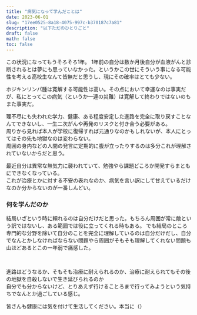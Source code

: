 ```yaml
---
title: "病気になって学んだことは"
date: 2023-06-01
slug: "17ee0525-8a18-4075-997c-b370187c7a81"
description: "以下ただのひとりごと"
draft: false
math: false
toc: false
---
```


この状況になってもうそろそろ1年。
1年前の自分は数か月後自分が血液がんと診断されるとは夢にも思っていなかった。というかこの世にそういう事になる可能性を考える高校生なんて皆無だと思うし、現にその確率はとても少ない。  
  
ホジキンリンパ腫は寛解する可能性は高い。その点において幸運なのは事実だが、私にとってこの病気（というか一連の災難）は寛解して終わりではないのもまた事実だ。  

理不尽にも失われた学力、健康、ある程度安定した進路を完全に取り戻すことなんてできないし、一生二次がんや再発のリスクと付き合う必要がある。  
周りから見れば本人が学校に復帰すれば元通りなのかもしれないが、本人にとってはその先も地獄なのは変わらない。  
周囲の身内などの人間の発言に定期的に腹が立ったりするのは多分これが理解されていないからだと思う。  

最近自分は異常な無気力に襲われていて、勉強やら課題どころか開発すらまともにできなくなっている。  
これが治療とかに対する不安の表れなのか、病気を言い訳にして甘えているだけなのか分からないのが一番しんどい。  


### 何を学んだのか
結局いざという時に頼れるのは自分だけだと思った。もちろん周囲が常に敵という訳ではないし、ある範囲では役に立ってくれる時もある。
でも結局のところ専門的な分野を除いて自分のことを完全に理解しているのは自分だけだし、自分でなんとかしなければならない問題やら周囲がそもそも理解してくれない問題も山ほどあるとこの一年弱で痛感した。  

<br>

進路はどうなるか、そもそも治療に耐えられるのか、治療に耐えられてもその後の地獄を自殺しないで生き延びられるのか  
自分でも分からないけど、とりあえず行けることろまで行ってみようという気持ちでなんとか過ごしている感じ。  

皆さんも健康には気を付けて生活してください。本当に（）
